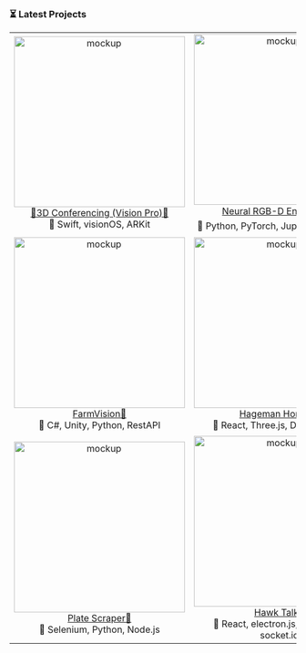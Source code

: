 ### ⏳ Latest Projects

<table>
  <tr>
    <td align="center">
      <img src="https://github.com/Nick-Hageman/Nick-Hageman/assets/91749467/f5542336-b48d-445f-9492-5d6fe73d228e" width="300" alt="mockup">
      <br>
       <a href="https://github.com/Nick-Hageman/HoloKinect-VisionPro">🚧3D Conferencing (Vision Pro)🚧</a>
      <br>
      🔨 Swift, visionOS, ARKit
    </td>
    <td align="center">
       <img src="https://github.com/Nick-Hageman/Nick-Hageman/assets/91749467/13807f50-f350-4149-9353-f14d7bbe1376" width="300" alt="mockup">
      <br>
       <a href="https://github.com/Nick-Hageman/Neural-RGBD-Encoding">Neural RGB-D Encoding📦</a>
      <br>
      🔨 Python, PyTorch, Jupyter-Notebook
    </td>
    <td align="center">
      <img src="https://github.com/Nick-Hageman/Nick-Hageman/assets/91749467/7ff76152-cea9-4733-be0e-79bca92f1f8c" width="300" alt="mockup">
      <br>
       <a href="https://github.com/Nick-Hageman/ECE-5550-Internet-of-Things">DriveSense🚗</a>
      <br>
      🔨 Python, TensorFlow, React, Firebase
    </td>
  </tr>
   <tr>
    <td align="center">
      <img src="https://github.com/Nick-Hageman/Nick-Hageman/assets/91749467/b4bde178-43db-4728-8d43-faf71634172a" width="300" alt="mockup">
      <br>
       <a href="https://github.com/Nick-Hageman/FarmVision">FarmVision🌾</a>
      <br>
      🔨 C#, Unity, Python, RestAPI
    </td>
    <td align="center">
      <img src="https://github.com/Nick-Hageman/Nick-Hageman/assets/91749467/c5186862-f905-4f59-98c5-4f870967da92" width="300" alt="mockup">
      <br>
       <a href="https://hageman-homes.com/">Hageman Homes🏡</a>
      <br>
      🔨 React, Three.js, Docker, AWS
    </td>
    <td align="center">
      <img src="https://github.com/Nick-Hageman/Nick-Hageman/assets/91749467/508250de-b61a-4225-81c6-9e518a9c144e" width="300" alt="mockup">
      <br>
       <a href="https://github.com/Nick-Hageman/LeetGPT">LeetGPT💻</a>
      <br>
      🔨 React, OpenAI GPT, JavaScript
    </td>
  </tr>
  <tr>
    <td align="center">
      <img src="https://github.com/Nick-Hageman/Nick-Hageman/assets/91749467/c9d8ed2f-253b-428b-9aec-7d90c7dda655" width="300" alt="mockup">
      <br>
       <a href="https://github.com/Nick-Hageman/Hackathon2022">Plate Scraper🍴</a>
      <br>
      🔨 Selenium, Python, Node.js
    </td>
    <td align="center">
      <img src="https://github.com/Nick-Hageman/Nick-Hageman/assets/91749467/f0b21c2b-e8c0-4c85-97e0-2d1914a528a7" width="300" alt="mockup">
      <br>
       <a href="https://github.com/Nick-Hageman/Desktop-Native-Chat-Application">Hawk Talk🐥</a>
      <br>
      🔨 React, electron.js, MongoDB, socket.io
    </td>
    <td align="center">
      <img src="https://github.com/Nick-Hageman/Nick-Hageman/assets/91749467/e3f07601-3ff8-4daa-a0e5-905263d70100" width="300" alt="mockup">
      <br>
       <a href="https://github.com/Nick-Hageman/plant-hydration-monitor">Plant Hydration Monitor🌿</a>
      <br>
      🔨 Arduino, RestAPI, SQLite
    </td>
  </tr>
</table>
